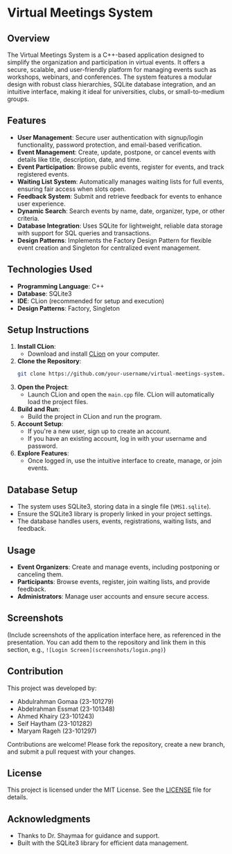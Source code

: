 # Virtual Meetings System

## Overview
The Virtual Meetings System is a C++-based application designed to simplify the organization and participation in virtual events. It offers a secure, scalable, and user-friendly platform for managing events such as workshops, webinars, and conferences. The system features a modular design with robust class hierarchies, SQLite database integration, and an intuitive interface, making it ideal for universities, clubs, or small-to-medium groups.

## Features
- **User Management**: Secure user authentication with signup/login functionality, password protection, and email-based verification.
- **Event Management**: Create, update, postpone, or cancel events with details like title, description, date, and time.
- **Event Participation**: Browse public events, register for events, and track registered events.
- **Waiting List System**: Automatically manages waiting lists for full events, ensuring fair access when slots open.
- **Feedback System**: Submit and retrieve feedback for events to enhance user experience.
- **Dynamic Search**: Search events by name, date, organizer, type, or other criteria.
- **Database Integration**: Uses SQLite for lightweight, reliable data storage with support for SQL queries and transactions.
- **Design Patterns**: Implements the Factory Design Pattern for flexible event creation and Singleton for centralized event management.

## Technologies Used
- **Programming Language**: C++
- **Database**: SQLite3
- **IDE**: CLion (recommended for setup and execution)
- **Design Patterns**: Factory, Singleton

## Setup Instructions
1. **Install CLion**:
   - Download and install [CLion](https://www.jetbrains.com/clion/) on your computer.
2. **Clone the Repository**:
   ```bash
   git clone https://github.com/your-username/virtual-meetings-system.git
   ```
3. **Open the Project**:
   - Launch CLion and open the `main.cpp` file. CLion will automatically load the project files.
4. **Build and Run**:
   - Build the project in CLion and run the program.
5. **Account Setup**:
   - If you're a new user, sign up to create an account.
   - If you have an existing account, log in with your username and password.
6. **Explore Features**:
   - Once logged in, use the intuitive interface to create, manage, or join events.

## Database Setup
- The system uses SQLite3, storing data in a single file (`VMS1.sqlite`).
- Ensure the SQLite3 library is properly linked in your project settings.
- The database handles users, events, registrations, waiting lists, and feedback.

## Usage
- **Event Organizers**: Create and manage events, including postponing or canceling them.
- **Participants**: Browse events, register, join waiting lists, and provide feedback.
- **Administrators**: Manage user accounts and ensure secure access.

## Screenshots
(Include screenshots of the application interface here, as referenced in the presentation. You can add them to the repository and link them in this section, e.g., `![Login Screen](screenshots/login.png)`)

## Contribution
This project was developed by:
- Abdulrahman Gomaa (23-101279)
- Abdelrahman Essmat (23-101348)
- Ahmed Khairy (23-101243)
- Seif Haytham (23-101282)
- Maryam Rageh (23-101297)

Contributions are welcome! Please fork the repository, create a new branch, and submit a pull request with your changes.

## License
This project is licensed under the MIT License. See the [LICENSE](LICENSE) file for details.

## Acknowledgments
- Thanks to Dr. Shaymaa for guidance and support.
- Built with the SQLite3 library for efficient data management.